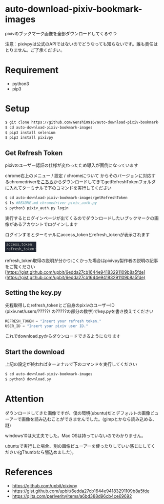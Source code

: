 # auto-download-pixiv-bookmark-images

pixivのブックマーク画像を全部ダウンロードしてくるやつ

注意：pixivpyは公式のAPIではないのでどうなっても知らないです。誰も責任はとりません。ご了承ください。

# Requirement
* python3
* pip3

# Setup
```bash
$ git clone https://github.com/Genshi0916/auto-download-pixiv-bookmark-images.git
$ cd auto-download-pixiv-bookmark-images
$ pip3 install selenium
$ pip3 install pixivpy
```

## Get Refresh Token
pixivのユーザー認証の仕様が変わったため導入が面倒になっています

chrome右上のメニュー / 設定 / chromeについて からそのバージョンに対応するchromedriverを[こちら](https://chromedriver.chromium.org/downloads)からダウンロードしてきてgetRefreshTokenフォルダに入れてターミナルで下のコマンドを実行してください

```bash
$ cd auto-download-pixiv-bookmark-images/getRefreshToken
$ ls #README.md chromedriver pixiv_auth.py
$ python3 pixiv_auth.py login
```
実行するとログインページが出てくるのでダウンロードしたいブックマークの画像があるアカウントでログインします

ログインするとターミナルにaccess_tokenとrefresh_tokenが表示されます

![](images/refreshToken.png "refreshTokenのサンプル画像")

refresh_token取得の説明が分かりにくかった場合はpixivpy製作者の説明の記事をご覧ください
[https://gist.github.com/upbit/6edda27cb1644e94183291109b8a5fde](https://gist.github.com/upbit/6edda27cb1644e94183291109b8a5fde)

## Setting the key.py
先程取得したrefresh_tokenとご自身のpixivのユーザーID (pixiv.net/users/?????/ の?????の部分の数字)でkey.pyを書き換えてください

```python
REFRESH_TOKEN = "Insert your refresh token."
USER_ID = "Insert your pixiv user ID."
```

これでdownload.pyからダウンロードできるようになります

## Start the download
上記の設定が終わればターミナルで下のコマンドを実行してください
```bash
$ cd auto-download-pixiv-bookmark-images
$ python3 download.py
```
# Attention
ダウンロードしてきた画像ですが、僕の環境(ubuntu)だとデフォルトの画像ビューアーで画像を読み込むことができませんでした。(gimpとかなら読み込める、謎)

windows10は大丈夫でした。Mac OSは持っていないのでわかりません。

ubuntuで実行した場合、別の画像ビューアーを使ったりしていい感じにしてください(gThumbなら闇込めました)。

# References
* https://github.com/upbit/pixivpy
* https://gist.github.com/upbit/6edda27cb1644e94183291109b8a5fde
* https://qiita.com/perlverity/items/a6bd388d96cb4ce69692
